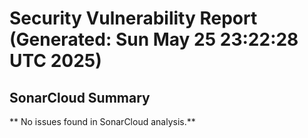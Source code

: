 # Security Vulnerability Report (Generated: Sun May 25 23:22:28 UTC 2025)


## SonarCloud Summary
** No issues found in SonarCloud analysis.**
